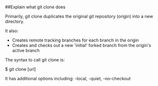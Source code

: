 ##Explain what git clone does

Primarily, git clone duplicates the original git repository (origin) into a new directory.

It also:

* Creates remote tracking branches for each branch in the origin
* Creates and checks out a new 'initial' forked branch from the origin's active branch

The syntax to call git clone is:

$ git clone [url]

It has additional options including: -local, -quiet, -no-checkout


